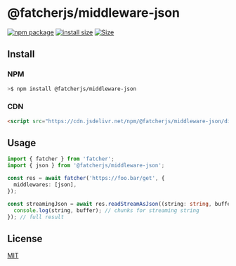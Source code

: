 # @fatcherjs/middleware-json

<a href="https://npmjs.com/package/@fatcherjs/middleware-json"><img src="https://img.shields.io/npm/v/@fatcherjs/middleware-json.svg" alt="npm package"></a>
[![install size](https://packagephobia.com/badge?p=@fatcherjs/middleware-json)](https://packagephobia.com/result?p=@fatcherjs/middleware-json)
<a href="https://unpkg.com/@fatcherjs/middleware-json"><img alt="Size" src="https://img.badgesize.io/https://unpkg.com/@fatcherjs/middleware-json"></a>

## Install

### NPM

```bash
>$ npm install @fatcherjs/middleware-json
```

### CDN

```html
<script src="https://cdn.jsdelivr.net/npm/@fatcherjs/middleware-json/dist/index.min.js"></script>
```

## Usage

```ts
import { fatcher } from 'fatcher';
import { json } from '@fatcherjs/middleware-json';

const res = await fatcher('https://foo.bar/get', {
  middlewares: [json],
});

const streamingJson = await res.readStreamAsJson((string: string, buffer: Uint8Array) => {
  console.log(string, buffer); // chunks for streaming string
}); // full result
```

## License

[MIT](https://github.com/fanhaoyuan/fatcher/blob/master/LICENSE)
